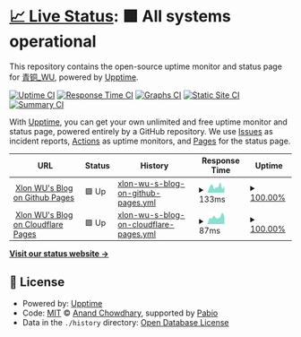 # [📈 Live Status](https://demo.upptime.js.org): <!--live status--> **🟩 All systems operational**

This repository contains the open-source uptime monitor and status page for [青铜\_WU](https://demo.upptime.js.org), powered by [Upptime](https://github.com/upptime/upptime).

[![Uptime CI](https://github.com/Xlon-WU/blog-status/workflows/Uptime%20CI/badge.svg)](https://github.com/Xlon-WU/blog-status/actions?query=workflow%3A%22Uptime+CI%22)
[![Response Time CI](https://github.com/Xlon-WU/blog-status/workflows/Response%20Time%20CI/badge.svg)](https://github.com/Xlon-WU/blog-status/actions?query=workflow%3A%22Response+Time+CI%22)
[![Graphs CI](https://github.com/Xlon-WU/blog-status/workflows/Graphs%20CI/badge.svg)](https://github.com/Xlon-WU/blog-status/actions?query=workflow%3A%22Graphs+CI%22)
[![Static Site CI](https://github.com/Xlon-WU/blog-status/workflows/Static%20Site%20CI/badge.svg)](https://github.com/Xlon-WU/blog-status/actions?query=workflow%3A%22Static+Site+CI%22)
[![Summary CI](https://github.com/Xlon-WU/blog-status/workflows/Summary%20CI/badge.svg)](https://github.com/Xlon-WU/blog-status/actions?query=workflow%3A%22Summary+CI%22)

With [Upptime](https://upptime.js.org), you can get your own unlimited and free uptime monitor and status page, powered entirely by a GitHub repository. We use [Issues](https://github.com/Xlon-WU/blog-status/issues) as incident reports, [Actions](https://github.com/Xlon-WU/blog-status/actions) as uptime monitors, and [Pages](https://demo.upptime.js.org) for the status page.

<!--start: status pages-->
<!-- This summary is generated by Upptime (https://github.com/upptime/upptime) -->
<!-- Do not edit this manually, your changes will be overwritten -->
<!-- prettier-ignore -->
| URL | Status | History | Response Time | Uptime |
| --- | ------ | ------- | ------------- | ------ |
| <img alt="" src="https://icons.duckduckgo.com/ip3/xlon-wu.pages.dev.ico" height="13"> [Xlon WU's Blog on Github Pages](https://xlon-wu.pages.dev/) | 🟩 Up | [xlon-wu-s-blog-on-github-pages.yml](https://github.com/Xlon-WU/blog-status/commits/HEAD/history/xlon-wu-s-blog-on-github-pages.yml) | <details><summary><img alt="Response time graph" src="./graphs/xlon-wu-s-blog-on-github-pages/response-time-week.png" height="20"> 133ms</summary><br><a href="https://Xlon-WU.github.io/blog-status/history/xlon-wu-s-blog-on-github-pages"><img alt="Response time 133" src="https://img.shields.io/endpoint?url=https%3A%2F%2Fraw.githubusercontent.com%2FXlon-WU%2Fblog-status%2FHEAD%2Fapi%2Fxlon-wu-s-blog-on-github-pages%2Fresponse-time.json"></a><br><a href="https://Xlon-WU.github.io/blog-status/history/xlon-wu-s-blog-on-github-pages"><img alt="24-hour response time 135" src="https://img.shields.io/endpoint?url=https%3A%2F%2Fraw.githubusercontent.com%2FXlon-WU%2Fblog-status%2FHEAD%2Fapi%2Fxlon-wu-s-blog-on-github-pages%2Fresponse-time-day.json"></a><br><a href="https://Xlon-WU.github.io/blog-status/history/xlon-wu-s-blog-on-github-pages"><img alt="7-day response time 133" src="https://img.shields.io/endpoint?url=https%3A%2F%2Fraw.githubusercontent.com%2FXlon-WU%2Fblog-status%2FHEAD%2Fapi%2Fxlon-wu-s-blog-on-github-pages%2Fresponse-time-week.json"></a><br><a href="https://Xlon-WU.github.io/blog-status/history/xlon-wu-s-blog-on-github-pages"><img alt="30-day response time 133" src="https://img.shields.io/endpoint?url=https%3A%2F%2Fraw.githubusercontent.com%2FXlon-WU%2Fblog-status%2FHEAD%2Fapi%2Fxlon-wu-s-blog-on-github-pages%2Fresponse-time-month.json"></a><br><a href="https://Xlon-WU.github.io/blog-status/history/xlon-wu-s-blog-on-github-pages"><img alt="1-year response time 133" src="https://img.shields.io/endpoint?url=https%3A%2F%2Fraw.githubusercontent.com%2FXlon-WU%2Fblog-status%2FHEAD%2Fapi%2Fxlon-wu-s-blog-on-github-pages%2Fresponse-time-year.json"></a></details> | <details><summary><a href="https://Xlon-WU.github.io/blog-status/history/xlon-wu-s-blog-on-github-pages">100.00%</a></summary><a href="https://Xlon-WU.github.io/blog-status/history/xlon-wu-s-blog-on-github-pages"><img alt="All-time uptime 100.00%" src="https://img.shields.io/endpoint?url=https%3A%2F%2Fraw.githubusercontent.com%2FXlon-WU%2Fblog-status%2FHEAD%2Fapi%2Fxlon-wu-s-blog-on-github-pages%2Fuptime.json"></a><br><a href="https://Xlon-WU.github.io/blog-status/history/xlon-wu-s-blog-on-github-pages"><img alt="24-hour uptime 100.00%" src="https://img.shields.io/endpoint?url=https%3A%2F%2Fraw.githubusercontent.com%2FXlon-WU%2Fblog-status%2FHEAD%2Fapi%2Fxlon-wu-s-blog-on-github-pages%2Fuptime-day.json"></a><br><a href="https://Xlon-WU.github.io/blog-status/history/xlon-wu-s-blog-on-github-pages"><img alt="7-day uptime 100.00%" src="https://img.shields.io/endpoint?url=https%3A%2F%2Fraw.githubusercontent.com%2FXlon-WU%2Fblog-status%2FHEAD%2Fapi%2Fxlon-wu-s-blog-on-github-pages%2Fuptime-week.json"></a><br><a href="https://Xlon-WU.github.io/blog-status/history/xlon-wu-s-blog-on-github-pages"><img alt="30-day uptime 100.00%" src="https://img.shields.io/endpoint?url=https%3A%2F%2Fraw.githubusercontent.com%2FXlon-WU%2Fblog-status%2FHEAD%2Fapi%2Fxlon-wu-s-blog-on-github-pages%2Fuptime-month.json"></a><br><a href="https://Xlon-WU.github.io/blog-status/history/xlon-wu-s-blog-on-github-pages"><img alt="1-year uptime 100.00%" src="https://img.shields.io/endpoint?url=https%3A%2F%2Fraw.githubusercontent.com%2FXlon-WU%2Fblog-status%2FHEAD%2Fapi%2Fxlon-wu-s-blog-on-github-pages%2Fuptime-year.json"></a></details>
| <img alt="" src="https://icons.duckduckgo.com/ip3/xlon-wu.github.io.ico" height="13"> [Xlon WU's Blog on Cloudflare Pages](https://xlon-wu.github.io/) | 🟩 Up | [xlon-wu-s-blog-on-cloudflare-pages.yml](https://github.com/Xlon-WU/blog-status/commits/HEAD/history/xlon-wu-s-blog-on-cloudflare-pages.yml) | <details><summary><img alt="Response time graph" src="./graphs/xlon-wu-s-blog-on-cloudflare-pages/response-time-week.png" height="20"> 87ms</summary><br><a href="https://Xlon-WU.github.io/blog-status/history/xlon-wu-s-blog-on-cloudflare-pages"><img alt="Response time 87" src="https://img.shields.io/endpoint?url=https%3A%2F%2Fraw.githubusercontent.com%2FXlon-WU%2Fblog-status%2FHEAD%2Fapi%2Fxlon-wu-s-blog-on-cloudflare-pages%2Fresponse-time.json"></a><br><a href="https://Xlon-WU.github.io/blog-status/history/xlon-wu-s-blog-on-cloudflare-pages"><img alt="24-hour response time 89" src="https://img.shields.io/endpoint?url=https%3A%2F%2Fraw.githubusercontent.com%2FXlon-WU%2Fblog-status%2FHEAD%2Fapi%2Fxlon-wu-s-blog-on-cloudflare-pages%2Fresponse-time-day.json"></a><br><a href="https://Xlon-WU.github.io/blog-status/history/xlon-wu-s-blog-on-cloudflare-pages"><img alt="7-day response time 87" src="https://img.shields.io/endpoint?url=https%3A%2F%2Fraw.githubusercontent.com%2FXlon-WU%2Fblog-status%2FHEAD%2Fapi%2Fxlon-wu-s-blog-on-cloudflare-pages%2Fresponse-time-week.json"></a><br><a href="https://Xlon-WU.github.io/blog-status/history/xlon-wu-s-blog-on-cloudflare-pages"><img alt="30-day response time 87" src="https://img.shields.io/endpoint?url=https%3A%2F%2Fraw.githubusercontent.com%2FXlon-WU%2Fblog-status%2FHEAD%2Fapi%2Fxlon-wu-s-blog-on-cloudflare-pages%2Fresponse-time-month.json"></a><br><a href="https://Xlon-WU.github.io/blog-status/history/xlon-wu-s-blog-on-cloudflare-pages"><img alt="1-year response time 87" src="https://img.shields.io/endpoint?url=https%3A%2F%2Fraw.githubusercontent.com%2FXlon-WU%2Fblog-status%2FHEAD%2Fapi%2Fxlon-wu-s-blog-on-cloudflare-pages%2Fresponse-time-year.json"></a></details> | <details><summary><a href="https://Xlon-WU.github.io/blog-status/history/xlon-wu-s-blog-on-cloudflare-pages">100.00%</a></summary><a href="https://Xlon-WU.github.io/blog-status/history/xlon-wu-s-blog-on-cloudflare-pages"><img alt="All-time uptime 100.00%" src="https://img.shields.io/endpoint?url=https%3A%2F%2Fraw.githubusercontent.com%2FXlon-WU%2Fblog-status%2FHEAD%2Fapi%2Fxlon-wu-s-blog-on-cloudflare-pages%2Fuptime.json"></a><br><a href="https://Xlon-WU.github.io/blog-status/history/xlon-wu-s-blog-on-cloudflare-pages"><img alt="24-hour uptime 100.00%" src="https://img.shields.io/endpoint?url=https%3A%2F%2Fraw.githubusercontent.com%2FXlon-WU%2Fblog-status%2FHEAD%2Fapi%2Fxlon-wu-s-blog-on-cloudflare-pages%2Fuptime-day.json"></a><br><a href="https://Xlon-WU.github.io/blog-status/history/xlon-wu-s-blog-on-cloudflare-pages"><img alt="7-day uptime 100.00%" src="https://img.shields.io/endpoint?url=https%3A%2F%2Fraw.githubusercontent.com%2FXlon-WU%2Fblog-status%2FHEAD%2Fapi%2Fxlon-wu-s-blog-on-cloudflare-pages%2Fuptime-week.json"></a><br><a href="https://Xlon-WU.github.io/blog-status/history/xlon-wu-s-blog-on-cloudflare-pages"><img alt="30-day uptime 100.00%" src="https://img.shields.io/endpoint?url=https%3A%2F%2Fraw.githubusercontent.com%2FXlon-WU%2Fblog-status%2FHEAD%2Fapi%2Fxlon-wu-s-blog-on-cloudflare-pages%2Fuptime-month.json"></a><br><a href="https://Xlon-WU.github.io/blog-status/history/xlon-wu-s-blog-on-cloudflare-pages"><img alt="1-year uptime 100.00%" src="https://img.shields.io/endpoint?url=https%3A%2F%2Fraw.githubusercontent.com%2FXlon-WU%2Fblog-status%2FHEAD%2Fapi%2Fxlon-wu-s-blog-on-cloudflare-pages%2Fuptime-year.json"></a></details>

<!--end: status pages-->

[**Visit our status website →**](https://demo.upptime.js.org)

## 📄 License

- Powered by: [Upptime](https://github.com/upptime/upptime)
- Code: [MIT](./LICENSE) © [Anand Chowdhary](https://anandchowdhary.com), supported by [Pabio](https://pabio.com)
- Data in the `./history` directory: [Open Database License](https://opendatacommons.org/licenses/odbl/1-0/)

